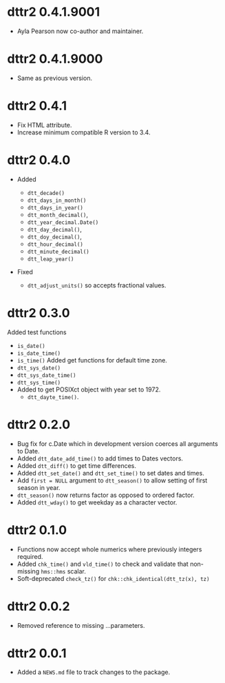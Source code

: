 <!-- NEWS.md is maintained by https://cynkra.github.io/fledge, do not edit -->

# dttr2 0.4.1.9001

- Ayla Pearson now co-author and maintainer.


# dttr2 0.4.1.9000

- Same as previous version.


# dttr2 0.4.1

- Fix HTML attribute.
- Increase minimum compatible R version to 3.4.

# dttr2 0.4.0

- Added 
  - `dtt_decade()`
  - `dtt_days_in_month()`
  - `dtt_days_in_year()`
  - `dtt_month_decimal()`, 
  - `dtt_year_decimal.Date()`
  - `dtt_day_decimal()`, 
  - `dtt_doy_decimal()`, 
  - `dtt_hour_decimal()`
  - `dtt_minute_decimal()`
  - `dtt_leap_year()`

- Fixed 
  - `dtt_adjust_units()` so accepts fractional values.

# dttr2 0.3.0

Added test functions
  - `is_date()`
  - `is_date_time()`
  - `is_time()`
Added get functions for default time zone.
  - `dtt_sys_date()`
  - `dtt_sys_date_time()`
  - `dtt_sys_time()`
- Added to get POSIXct object with year set to 1972.
  - `dtt_dayte_time()`.

# dttr2 0.2.0

- Bug fix for c.Date which in development version coerces all arguments to Date.
- Added `dtt_date_add_time()` to add times to Dates vectors.
- Added `dtt_diff()` to get time differences.
- Added `dtt_set_date()` and `dtt_set_time()` to set dates and times.
- Add `first = NULL` argument to `dtt_season()` to allow setting of first season in year.
- `dtt_season()` now returns factor as opposed to ordered factor.
- Added `dtt_wday()` to get weekday as a character vector.

# dttr2 0.1.0

- Functions now accept whole numerics where previously integers required.
- Added `chk_time()` and `vld_time()` to check and validate that non-missing `hms::hms` scalar.
- Soft-deprecated `check_tz()` for `chk::chk_identical(dtt_tz(x), tz)`

# dttr2 0.0.2

- Removed reference to missing ...parameters.

# dttr2 0.0.1

- Added a `NEWS.md` file to track changes to the package.
